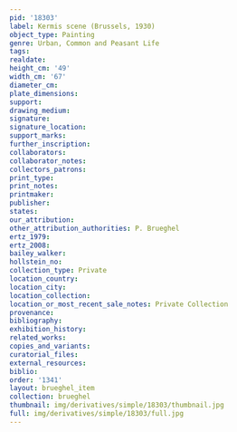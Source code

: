 ```yaml
---
pid: '18303'
label: Kermis scene (Brussels, 1930)
object_type: Painting
genre: Urban, Common and Peasant Life
tags: 
realdate: 
height_cm: '49'
width_cm: '67'
diameter_cm: 
plate_dimensions: 
support: 
drawing_medium: 
signature: 
signature_location: 
support_marks: 
further_inscription: 
collaborators: 
collaborator_notes: 
collectors_patrons: 
print_type: 
print_notes: 
printmaker: 
publisher: 
states: 
our_attribution: 
other_attribution_authorities: P. Brueghel
ertz_1979: 
ertz_2008: 
bailey_walker: 
hollstein_no: 
collection_type: Private
location_country: 
location_city: 
location_collection: 
location_or_most_recent_sale_notes: Private Collection
provenance: 
bibliography: 
exhibition_history: 
related_works: 
copies_and_variants: 
curatorial_files: 
external_resources: 
biblio: 
order: '1341'
layout: brueghel_item
collection: brueghel
thumbnail: img/derivatives/simple/18303/thumbnail.jpg
full: img/derivatives/simple/18303/full.jpg
---
```

